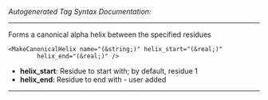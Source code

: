_Autogenerated Tag Syntax Documentation:_

---
Forms a canonical alpha helix between the specified residues

```
<MakeCanonicalHelix name="(&string;)" helix_start="(&real;)"
        helix_end="(&real;)" />
```

-   **helix_start**: Residue to start with; by default, residue 1
-   **helix_end**: Residue to end with - user added

---
